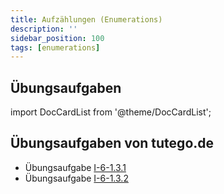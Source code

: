 ```yaml
---
title: Aufzählungen (Enumerations)
description: ''
sidebar_position: 100
tags: [enumerations]
---
```


## Übungsaufgaben
import DocCardList from '@theme/DocCardList';

<DocCardList />

## Übungsaufgaben von tutego.de
- Übungsaufgabe [I-6-1.3.1](https://tutego.de/javabuch/aufgaben/oop_classes.html#_radio_eine_am_fm_modulation_geben)
- Übungsaufgabe [I-6-1.3.2](https://tutego.de/javabuch/aufgaben/oop_classes.html#_g%C3%BCltige_start_und_endfrequenz_bei_modulation_setzen)

